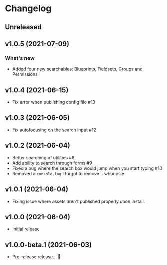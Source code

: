 # Changelog

## Unreleased

## v1.0.5 (2021-07-09)

### What's new

* Added four new searchables: Blueprints, Fieldsets, Groups and Permissions

## v1.0.4 (2021-06-15)

* Fix error when publishing config file #13

## v1.0.3 (2021-06-05)

* Fix autofocusing on the search input #12

## v1.0.2 (2021-06-04)

* Better searching of utilities #8
* Add ability to search through forms #9
* Fixed a bug where the search box would jump when you start typing #10
* Removed a `console.log` I forgot to remove... whoopsie

## v1.0.1 (2021-06-04)

* Fixing issue where assets aren't published properly upon install.

## v1.0.0 (2021-06-04)

* Initial release

## v1.0.0-beta.1 (2021-06-03)

* Pre-release release... 👀
